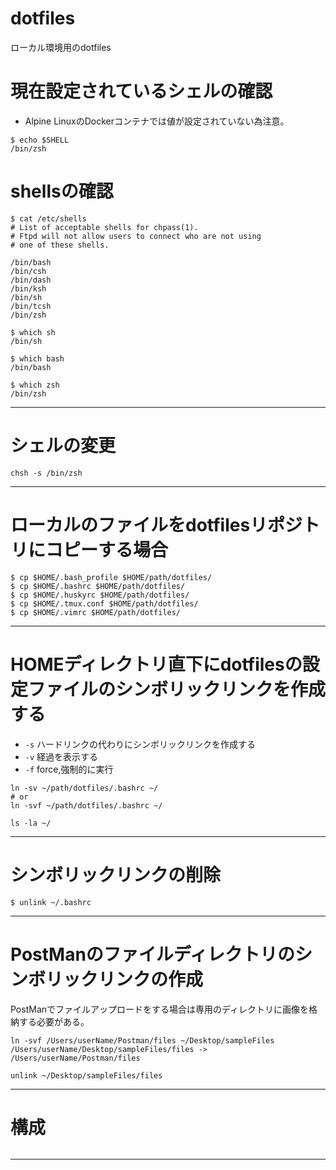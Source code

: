 # dotfiles

ローカル環境用のdotfiles

# 現在設定されているシェルの確認

* Alpine LinuxのDockerコンテナでは値が設定されていない為注意。

```shell-session
$ echo $SHELL
/bin/zsh
```

# shellsの確認

```shell-session
$ cat /etc/shells
# List of acceptable shells for chpass(1).
# Ftpd will not allow users to connect who are not using
# one of these shells.

/bin/bash
/bin/csh
/bin/dash
/bin/ksh
/bin/sh
/bin/tcsh
/bin/zsh
```


```shell-session
$ which sh
/bin/sh

$ which bash
/bin/bash

$ which zsh
/bin/zsh
```

---

# シェルの変更

```shell-session
chsh -s /bin/zsh
```

---

# ローカルのファイルをdotfilesリポジトリにコピーする場合

```shell-session
$ cp $HOME/.bash_profile $HOME/path/dotfiles/
$ cp $HOME/.bashrc $HOME/path/dotfiles/
$ cp $HOME/.huskyrc $HOME/path/dotfiles/
$ cp $HOME/.tmux.conf $HOME/path/dotfiles/
$ cp $HOME/.vimrc $HOME/path/dotfiles/
```

---


# HOMEディレクトリ直下にdotfilesの設定ファイルのシンボリックリンクを作成する

- `-s` ハードリンクの代わりにシンボリックリンクを作成する
- `-v` 経過を表示する
- `-f` force,強制的に実行

```shell-session
ln -sv ~/path/dotfiles/.bashrc ~/
# or
ln -svf ~/path/dotfiles/.bashrc ~/

ls -la ~/
```

---

# シンボリックリンクの削除

```shell-session
$ unlink ~/.bashrc
```

---

# PostManのファイルディレクトリのシンボリックリンクの作成

PostManでファイルアップロードをする場合は専用のディレクトリに画像を格納する必要がある。

```shell-session
ln -svf /Users/userName/Postman/files ~/Desktop/sampleFiles
/Users/userName/Desktop/sampleFiles/files -> /Users/userName/Postman/files

```

```shell-session
unlink ~/Desktop/sampleFiles/files
```

---

# 構成

```shell-session

```

---


